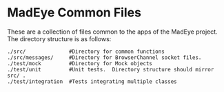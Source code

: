 MadEye Common Files
===================

These are a collection of files common to the apps of the MadEye project.
The directory structure is as follows:

    ./src/              #Directory for common functions
    ./src/messages/     #Directory for BrowserChannel socket files.
    ./test/mock         #Directory for Mock objects
    ./test/unit         #Unit tests.  Directory structure should mirror src/ .
    ./test/integration  #Tests integrating multiple classes
    
